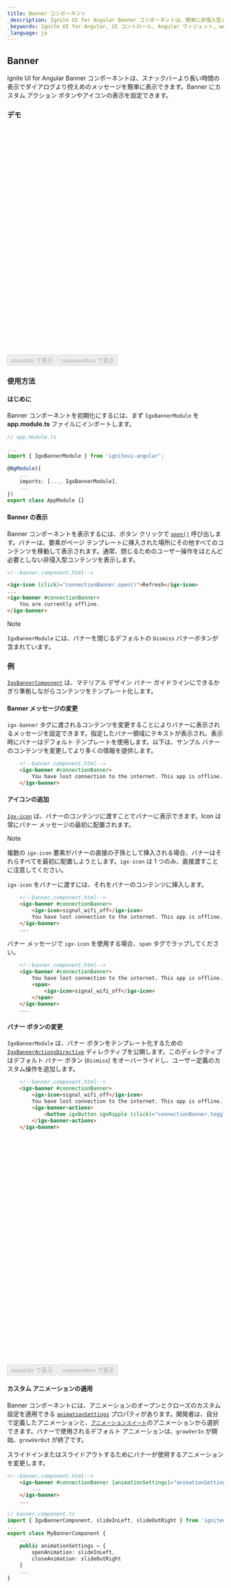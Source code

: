 ```yaml
---
title: Banner コンポーネント
_description: Ignite UI for Angular Banner コンポーネントは、簡単に非侵入型メッセージをオプション操作と統合できます。
_keywords: Ignite UI for Angular, UI コントロール, Angular ウィジェット, web ウィジェット, UI ウィジェット, Angular, Native Angular コンポーネント スイート, Native Angular コントロール, Native Angular コンポーネント Library, Angular Banner コンポーネント, Angular Banner コントロール
_language: ja
---
```

## Banner
<p class="highlight">
Ignite UI for Angular Banner コンポーネントは、スナックバーより長い時間の表示でダイアログより控えめのメッセージを簡単に表示できます。Banner にカスタム アクション ボタンやアイコンの表示を設定できます。</p>

### デモ

<div class="sample-container loading" style="height: 530px">
    <iframe id="banner-sample-1-iframe" frameborder="0" seamless width="100%" height="100%" data-src="{environment:demosBaseUrl}/notifications/banner-sample-1" class="lazyload"></iframe>
</div>
<div>
    <button data-localize="stackblitz" disabled class="stackblitz-btn" data-iframe-id="banner-sample-1-iframe" data-demos-base-url="{environment:demosBaseUrl}">stackblitz で表示</button>
<button data-localize="codesandbox" disabled class="codesandbox-btn" data-iframe-id="banner-sample-1-iframe" data-demos-base-url="{environment:demosBaseUrl}">codesandbox で表示</button>
</div>
<div class="divider--half"></div>

### 使用方法

#### はじめに

Banner コンポーネントを初期化にするには、まず `IgxBannerModule` を **app.module.ts** ファイルにインポートします。 

```typescript
// app.module.ts

...
import { IgxBannerModule } from 'igniteui-angular';

@NgModule({
    ...
    imports: [..., IgxBannerModule],
    ...
})
export class AppModule {}
```

#### Banner の表示

Banner コンポーネントを表示するには、ボタン クリックで [`open()`]({environment:angularApiUrl}/classes/igxbannercomponent.html#open) 呼び出します。バナーは、要素がページ テンプレートに挿入された場所にその他すべてのコンテンツを移動して表示されます。通常、閉じるためのユーザー操作をほとんど必要としない非侵入型コンテンツを表示します。 

```html
<!--banner.component.html-->

<igx-icon (click)="connectionBanner.open()">Refresh</igx-icon>
...
<igx-banner #connectionBanner>
    You are currently offline.
</igx-banner>

```

> [!NOTE]
> `IgxBannerModule` には、バナーを閉じるデフォルトの `Dismiss` バナーボタンが含まれています。

### 例

[`IgxBannerComponent`]({environment:angularApiUrl}/classes/igxbannercomponent.html) は、マテリアル デザイン バナー ガイドラインにできるかぎり準拠しながらコンテンツをテンプレート化します。

#### Banner メッセージの変更

`igx-banner` タグに渡されるコンテンツを変更することによりバナーに表示されるメッセージを設定できます。指定したバナー領域にテキストが表示され、表示時にバナーはデフォルト テンプレートを使用します。以下は、サンプル バナーのコンテンツを変更してより多くの情報を提供します。

```html
    <!--banner.component.html-->
    <igx-banner #connectionBanner>
        You have lost connection to the internet. This app is offline.
    </igx-banner>
```

#### アイコンの追加

[`Igx-icon`](icon.md) は、バナーのコンテンツに渡すことでバナーに表示できます。Icon は常にバナー メッセージの最初に配置されます。

> [!NOTE]
> 複数の `igx-icon` 要素がバナーの直接の子孫として挿入される場合、バナーはそれらすべてを最初に配置しようとします。`igx-icon` は 1 つのみ、直接渡すことに注意してください。

`igx-icon` をバナーに渡すには、それをバナーのコンテンツに挿入します。

```html
    <!--banner.component.html-->
    <igx-banner #connectionBanner>
        <igx-icon>signal_wifi_off</igx-icon>
        You have lost connection to the internet. This app is offline.
    </igx-banner>
    ...
```

バナー メッセージで `igx-icon` を使用する場合、`span` タグでラップしてください。

```html
    <!--banner.component.html-->
    <igx-banner #connectionBanner>
        You have lost connection to the internet. This app is offline.
        <span>
            <igx-icon>signal_wifi_off</igx-icon>
        </span>
    </igx-banner>
    ...
```

#### バナー ボタンの変更

`IgxBannerModule` は、バナー ボタンをテンプレート化するための [`IgxBannerActionsDirective`]({environment:angularApiUrl}/classes/igxbanneractionsdirective.html) ディレクティブを公開します。このディレクティブはデフォルト バナー ボタン (`Dismiss`) をオーバーライドし、ユーザー定義のカスタム操作を追加します。

```html
    <!--banner.component.html-->
    <igx-banner #connectionBanner>
        <igx-icon>signal_wifi_off</igx-icon>
        You have lost connection to the internet. This app is offline.
        <igx-banner-actions>
            <button igxButton igxRipple (click)="connectionBanner.toggle()">Toggle Banner</button>
        </igx-banner-actions>
    </igx-banner>
```

<div class="sample-container loading" style="height: 530px">
    <iframe id="banner-sample-2-iframe" frameborder="0" seamless width="100%" height="100%" data-src="{environment:demosBaseUrl}/notifications/banner-sample-2" class="lazyload"></iframe>
</div>
<div>
    <button data-localize="stackblitz" disabled class="stackblitz-btn" data-iframe-id="banner-sample-2-iframe" data-demos-base-url="{environment:demosBaseUrl}">stackblitz で表示</button>
<button data-localize="codesandbox" disabled class="codesandbox-btn" data-iframe-id="banner-sample-2-iframe" data-demos-base-url="{environment:demosBaseUrl}">codesandbox で表示</button>
</div>

#### カスタム アニメーションの適用

Banner コンポーネントには、アニメーションのオープンとクローズのカスタム設定を適用できる [`animationSettings`]({environment:angularApiUrl}/classes/igxbannercomponent.html#animationsettings) プロパティがあります。開発者は、自分で定義したアニメーションと、[`アニメーションスイート`]({environment:sassApiUrl}/index.html)のアニメーションから選択できます。バナーで使用されるデフォルト アニメーションは、`growVerIn` が開始、`growVerOut` が終了です。 

スライドインまたはスライドアウトするためにバナーが使用するアニメーションを変更します。

```html
<!--banner.component.html-->
    <igx-banner #connectionBanner [animationSettings]="animationSettings">
        ...
    </igx-banner>
    ...
```

```typescript
// banner.component.ts
import { IgxBannerComponent, slideInLeft, slideOutRight } from 'igniteui-angular'
...
export class MyBannerComponent {
    ...
    public animationSettings = {
        openAnimation: slideInLeft,
        closeAnimation: slideOutRight
    }
    ...
}
```

<div class="sample-container loading" style="height: 530px">
    <iframe id="banner-sample-3-iframe" frameborder="0" seamless width="100%" height="100%" data-src="{environment:demosBaseUrl}/notifications/banner-sample-3" class="lazyload"></iframe>
</div>
<div>
    <button data-localize="stackblitz" disabled class="stackblitz-btn" data-iframe-id="banner-sample-3-iframe" data-demos-base-url="{environment:demosBaseUrl}">stackblitz で表示</button>
<button data-localize="codesandbox" disabled class="codesandbox-btn" data-iframe-id="banner-sample-3-iframe" data-demos-base-url="{environment:demosBaseUrl}">codesandbox で表示</button>
</div>

#### イベントにバインド
Banner コンポーネントは状態の変更時にイベントを発生します。[`onOpening`]({environment:angularApiUrl}/classes/igxbannercomponent.html#onopening) と [`onOpened`]({environment:angularApiUrl}/classes/igxbannercomponent.html#onopened) が Banner が表示される (前と後に) ときに呼び出されます。一方、[`onClosing`]({environment:angularApiUrl}/classes/igxbannercomponent.html#onclosing) と [`onClosed`]({environment:angularApiUrl}/classes/igxbannercomponent.html#onclosed) は Banner が閉じるときにエミットされます。*Ing* イベント (`onOpening`, `onClosing`) はキャンセル可能です。 `ICancelEventArgs` インターフェイスを使用してオブジェクトは `cancel` プロパティを持ちます。`cancel` プロパティを true に設定します。対応するエンド操作とイベントはトリガーされません。たとえば、`onOpening` をキャンセルした場合、Banner の `open` メソッドは完了せずに Banner が表示されません。

発生したオブジェクトへバインドしたイベントをキャンセルするために `cancel` プロパティに `true` に設定します。

```html
<!--banner.component.html-->
    <igx-banner #connectionBanner (onOpening)="handleOpen($event)">
        ...
    </igx-banner>
```
```typescript
// banner.component.ts
...
export class MyBannerComponent {
    ...
    public handleOpen(event) {
        event.cancel = true;
    }
}
```
> [!NOTE]
> 上記が適用されるとオープニング イベントが常にキャンセルされるため、Banner が開くことはありません。

### 高度な例

2 つのカスタムボタンのバナーを作成しましょう。1 つは通知を閉じるためのボタンで、もう 1 つは接続をオンにするためのボタンです。`igx-banner-actions` セレクターを使用してカスタム アクション ハンドラーを渡すことができます。

```html
<!--banner.component.html-->
<igx-banner class="offline-banner" #connectionBanner [animationSettings]="animationSettings">
    <igx-icon>signal_wifi_off</igx-icon>
        You have lost connection to the internet. This app is offline.
    <igx-banner-actions>
        <button igxButton igxRipple (click)="connectionBanner.close()">Continue Offline</button>
        <button igxButton igxRipple (click)="wifiState = true">Turn On Wifi</button>
    </igx-banner-actions>
</igx-banner>
```

> [!NOTE]
> Google の [`マテリアル デザイン`](https://material.io/design/components/banners.html#anatomy) ガイドラインでは、バナーに表示するボタンは 2 つまでです。`IgxBannerComponent` は、`igx-banner-actions` タグの要素数を明示的に制限しませんが、マテリアル デザイン ガイドに従う場合は、最大 2 つの要素を使用することを強くお勧めします。

閉じるオプション (`'Continue Offline'`) は詳細なロジックを必要としないため、`close()` のみの呼び出しが可能です。しかし、確認操作 (`'Turn On Wifi'`) は追加のロジックを必要とするため、コンポーネントで定義する必要があります。次に、`onNetworkStateChange` 監視可能な値を作成してサブスクライブします。最後に、変更するたびに `refreshBanner` メソッドを呼び出します。これにより、`wifiState` に基づいてバナーを切り替えます。

バナーのナビゲーション バーに WiFi アイコンが表示されます。`wifiState` が変更されるとサブスクリプションが発生するため、アイコンはバナーを切り替えるだけでなく、接続の状態に基づいて変化します。

```html
<!--banner.component.html-->
<igx-navbar title="Gallery">
    <igx-icon (click)="wifiState = !wifiState">
        {{ wifiState ? 'signal_wifi_4_bar' : 'signal_wifi_off' }}
    </igx-icon>
</igx-navbar>
```

最後に、WiFi の状態に関するメッセージを表示する `toast` を追加します。以下はテンプレート化したバナーのデモです。

<div class="sample-container loading" style="height: 530px">
    <iframe id="banner-advanced-sample-iframe" frameborder="0" seamless width="100%" height="100%" data-src="{environment:demosBaseUrl}/notifications/banner-advanced-sample" class="lazyload"></iframe>
</div>
<div>
    <button data-localize="stackblitz" disabled class="stackblitz-btn" data-iframe-id="banner-advanced-sample-iframe" data-demos-base-url="{environment:demosBaseUrl}">stackblitz で表示</button>
<button data-localize="codesandbox" disabled class="codesandbox-btn" data-iframe-id="banner-advanced-sample-iframe" data-demos-base-url="{environment:demosBaseUrl}">codesandbox で表示</button>
</div>

### スタイル設定

はじめに、テーマ エンジンによって公開されている関数を使用するために、スタイル ファイルに index ファイルをインポートする必要があります。

```scss
// in styles.scss
@import '~igniteui-angular/lib/core/styles/themes/index';
```

最も簡単な方法は、[`igx-banner-theme`]({environment:sassApiUrl}/index.html#function-igx-banner-theme) を拡張する新しいテーマを作成し、`$banner-message-color`、`$banner-background` と `$banner-illustration-color` パラメーターを受け取る方法です。

```scss
$custom-banner-theme: igx-banner-theme(
    $banner-message-color: #151515,
    $banner-background: #dedede,
    $banner-illustration-color: #666666
);
```

#### CSS 変数の使用 

最後にバナーのカスタム テーマを渡します。

```scss
@include igx-css-vars($custom-banner-theme);
```

#### ミックスインの使用

Internet Explorer 11 などの古いブラウザーのコンポーネントをスタイル設定するには、CSS 変数をサポートしていないため、別のアプローチを用いる必要があります。

コンポーネントが [`Emulated`](./themes/component-themes.md#表示のカプセル化) ViewEncapsulation を使用している場合、`::ng-deep` を使用してこのカプセル化を解除する必要があります。カスタム テーマが他のコンポーネントに影響しないようにするには、`::ng-deep` の前に `:host` セレクターを含めるようにしてください。

```scss
:host {
    ::ng-deep {
        // Pass the custom banner theme to the `igx-banner` mixin
        @include igx-banner($custom-banner-theme);
    }
}
```

#### カラー パレットの使用

上記のように色の値をハードコーディングする代わりに、[`igx-palette`]({environment:sassApiUrl}/index.html#function-igx-palette) および [`igx-color`]({environment:sassApiUrl}/index.html#function-igx-color) 関数を使用して色に関してより高い柔軟性を実現することができます。

`igx-palette` 関数は渡された一次色と二次色に基づいてカラーパレットを生成します。

```scss
$white-color: #dedede;
$black-color: #151515;

$light-banner-palette: igx-palette($primary: $white-color, $secondary: $black-color);
```

次に [`igx-color`]({environment:sassApiUrl}/index.html#function-igx-color) を使用してパレットから簡単に色を取得できます。 

```scss
$custom-banner-theme: igx-banner-theme(
    $banner-message-color: igx-color($light-banner-palette, "secondary", 400),
    $banner-background: igx-color($light-banner-palette, "primary", 400),
    $banner-illustration-color: igx-color($light-banner-palette, "secondary", 100)
);
```

>[!NOTE]
>`Igx-color` と `igx-palette` は色の生成や取得のための関数です。使い方の詳細については [`パレット`](./themes/palette.md) のトピックをご覧ください。

#### スキーマの使用

テーマ エンジンを使用して[`スキーマ`](./themes/schemas.md)の利点を活用でき、堅牢で柔軟な構造を構築できます。
すべてのコンポーネントに提供されている 2 つの定義済みスキーマ (ここでは [`light-banner`]({environment:sassApiUrl}/index.html#variable-_light-banner)) の 1 つを拡張します。

```scss
//  Extending the banner schema
$light-toast-schema: extend($_light-toast,
    (
        banner-message-color: (
            igx-color: ("secondary", 400)
        ),
        banner-background: (
            igx-color: ("primary", 400)
        ),
        banner-illustration-color: (
            igx-color: ("secondary", 100)
        )
    )
);

// Defining banner with the global light schema
$custom-banner-theme: igx-banner-theme(
  $palette: $light-banner-palette,
  $schema: $light-toast-schema
);
```

上記と同じ方法でテーマを含める必要があることに注意してください。

<div class="sample-container loading" style="height: 530px">
    <iframe id="banner-styling-iframe" frameborder="0" seamless width="100%" height="100%" data-src="{environment:demosBaseUrl}/notifications/banner-styling" class="lazyload no-theming"></iframe>
</div>
<div>
    <button data-localize="stackblitz" disabled class="stackblitz-btn" data-iframe-id="banner-styling-iframe" data-demos-base-url="{environment:demosBaseUrl}">stackblitz で表示</button>
<button data-localize="codesandbox" disabled class="codesandbox-btn" data-iframe-id="banner-styling-iframe" data-demos-base-url="{environment:demosBaseUrl}">codesandbox で表示</button>
</div>

<div class="divider--half"></div>

### API リファレンス
<div class="divider--half"></div>

* [IgxBannerComponent]({environment:angularApiUrl}/classes/igxbannercomponent.html)
* [IgxBannerActionsDirective]({environment:angularApiUrl}/classes/igxbanneractionsdirective.html)
* [IgxBannerComponent スタイル]({environment:sassApiUrl}/index.html#function-igx-banner-theme)

その他のコンポーネントおよびディレクティブ (またはそのいずれか) で使用した API:

* [IgxCardComponent]({environment:angularApiUrl}/classes/igxcardcomponent.html)
* [IgxIconComponent]({environment:angularApiUrl}/classes/igxiconcomponent.html)
* [IgxNavbarComponent]({environment:angularApiUrl}/classes/igxnavbarcomponent.html)
* [IgxToastComponent]({environment:angularApiUrl}/classes/igxtoastcomponent.html)

### その他のリソース
<div class="divider--half"></div>

コミュニティに参加して新しいアイデアをご提案ください。
* [Ignite UI for Angular **フォーラム** (英語)](https://www.infragistics.com/community/forums/f/ignite-ui-for-angular)
* [Ignite UI for Angular **GitHub** (英語)](https://github.com/IgniteUI/igniteui-angular)